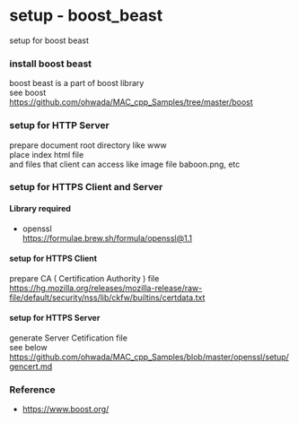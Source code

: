 setup - boost_beast
===============

setup for  boost beast <br/>

###  install boost beast 
boost beast is a part of boost library <br/>
see boost <br/>
https://github.com/ohwada/MAC_cpp_Samples/tree/master/boost <br/>


### setup for HTTP Server
prepare document root directory like www  <br/>
place index html file  <br/>
and files that client can access like image file baboon.png, etc  <br/>

### setup for HTTPS Client and Server

#### Library required <br/>
- openssl <br/>
https://formulae.brew.sh/formula/openssl@1.1 <br/>

#### setup for HTTPS Client
 prepare CA ( Certification Authority ) file <br/>
https://hg.mozilla.org/releases/mozilla-release/raw-file/default/security/nss/lib/ckfw/builtins/certdata.txt <br/>

#### setup for HTTPS Server
generate Server Cetification file <br/>
see below <br/>
https://github.com/ohwada/MAC_cpp_Samples/blob/master/openssl/setup/gencert.md <br/>


### Reference <br/>
- https://www.boost.org/



